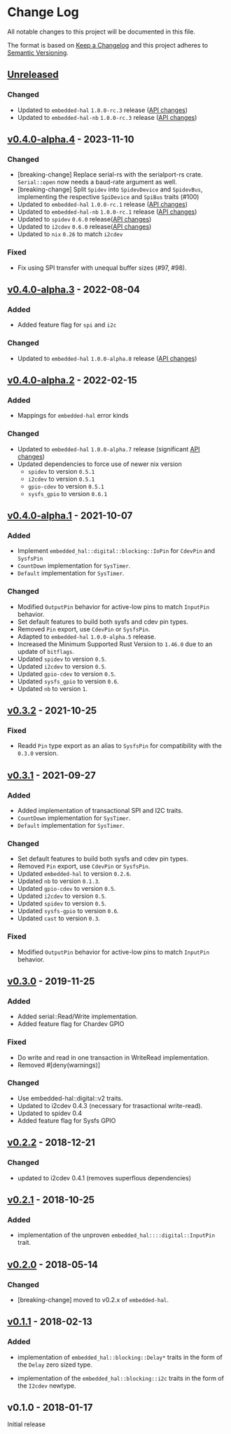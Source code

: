 # Change Log

All notable changes to this project will be documented in this file.

The format is based on [Keep a Changelog](http://keepachangelog.com/)
and this project adheres to [Semantic Versioning](http://semver.org/).

## [Unreleased]

### Changed
- Updated to `embedded-hal` `1.0.0-rc.3` release ([API changes](https://github.com/rust-embedded/embedded-hal/blob/master/embedded-hal/CHANGELOG.md#v100-rc3---2023-12-14))
- Updated to `embedded-hal-nb` `1.0.0-rc.3` release ([API changes](https://github.com/rust-embedded/embedded-hal/blob/master/embedded-hal-nb/CHANGELOG.md#v100-rc3---2023-12-14))

## [v0.4.0-alpha.4] - 2023-11-10

### Changed
- [breaking-change] Replace serial-rs with the serialport-rs crate. `Serial::open` now needs a baud-rate argument as well.
- [breaking-change] Split `Spidev` into `SpidevDevice` and `SpidevBus`, implementing the respective `SpiDevice` and `SpiBus` traits (#100)
- Updated to `embedded-hal` `1.0.0-rc.1` release ([API changes](https://github.com/rust-embedded/embedded-hal/blob/master/embedded-hal/CHANGELOG.md#v100-rc1---2023-08-15))
- Updated to `embedded-hal-nb` `1.0.0-rc.1` release ([API changes](https://github.com/rust-embedded/embedded-hal/blob/master/embedded-hal-nb/CHANGELOG.md#v100-rc1---2023-08-15))
- Updated to `spidev` `0.6.0` release([API changes](https://github.com/rust-embedded/rust-spidev/blob/master/CHANGELOG.md#060--2023-08-03))
- Updated to `i2cdev` `0.6.0` release([API changes](https://github.com/rust-embedded/rust-i2cdev/blob/master/CHANGELOG.md#v060---2023-08-03))
- Updated to `nix` `0.26` to match `i2cdev`

### Fixed
- Fix using SPI transfer with unequal buffer sizes (#97, #98).

## [v0.4.0-alpha.3] - 2022-08-04

### Added

- Added feature flag for `spi` and `i2c`

### Changed

- Updated to `embedded-hal` `1.0.0-alpha.8` release ([API changes](https://github.com/rust-embedded/embedded-hal/blob/master/CHANGELOG.md#v100-alpha8---2022-04-15))

## [v0.4.0-alpha.2] - 2022-02-15

### Added

- Mappings for `embedded-hal` error kinds
### Changed

- Updated to `embedded-hal` `1.0.0-alpha.7` release (significant [API changes](https://github.com/rust-embedded/embedded-hal/blob/master/CHANGELOG.md#v100-alpha7---2022-02-09))
- Updated dependencies to force use of newer nix version
  - `spidev` to version `0.5.1`
  - `i2cdev` to version `0.5.1`
  - `gpio-cdev` to version `0.5.1`
  - `sysfs_gpio` to version `0.6.1`

## [v0.4.0-alpha.1] - 2021-10-07

### Added

- Implement `embedded_hal::digital::blocking::IoPin` for `CdevPin` and `SysfsPin`
- `CountDown` implementation for `SysTimer`.
- `Default` implementation for `SysTimer`.

### Changed

- Modified `OutputPin` behavior for active-low pins to match `InputPin` behavior.
- Set default features to build both sysfs and cdev pin types.
- Removed `Pin` export, use `CdevPin` or `SysfsPin`.
- Adapted to `embedded-hal` `1.0.0-alpha.5` release.
- Increased the Minimum Supported Rust Version to `1.46.0` due to an update of `bitflags`.
- Updated `spidev` to version `0.5`.
- Updated `i2cdev` to version `0.5`.
- Updated `gpio-cdev` to version `0.5`.
- Updated `sysfs_gpio` to version `0.6`.
- Updated `nb` to version `1`.

## [v0.3.2] - 2021-10-25

### Fixed
- Readd `Pin` type export as an alias to `SysfsPin` for compatibility with the `0.3.0` version.

## [v0.3.1] - 2021-09-27
### Added

- Added implementation of transactional SPI and I2C traits.
- `CountDown` implementation for `SysTimer`.
- `Default` implementation for `SysTimer`.

### Changed

- Set default features to build both sysfs and cdev pin types.
- Removed `Pin` export, use `CdevPin` or `SysfsPin`.
- Updated `embedded-hal` to version `0.2.6`.
- Updated `nb` to version `0.1.3`.
- Updated `gpio-cdev` to version `0.5`.
- Updated `i2cdev` to version `0.5`.
- Updated `spidev` to version `0.5`.
- Updated `sysfs-gpio` to version `0.6`.
- Updated `cast` to version `0.3`.

### Fixed

- Modified `OutputPin` behavior for active-low pins to match `InputPin` behavior.

## [v0.3.0] - 2019-11-25

### Added

- Added serial::Read/Write implementation.
- Added feature flag for Chardev GPIO

### Fixed

- Do write and read in one transaction in WriteRead implementation.
- Removed #[deny(warnings)]

### Changed

- Use embedded-hal::digital::v2 traits.
- Updated to i2cdev 0.4.3 (necessary for trasactional write-read).
- Updated to spidev 0.4
- Added feature flag for Sysfs GPIO

## [v0.2.2] - 2018-12-21

### Changed

- updated to i2cdev 0.4.1 (removes superflous dependencies)

## [v0.2.1] - 2018-10-25

### Added

- implementation of the unproven `embedded_hal::::digital::InputPin` trait.

## [v0.2.0] - 2018-05-14

### Changed

- [breaking-change] moved to v0.2.x of `embedded-hal`.

## [v0.1.1] - 2018-02-13

### Added

- implementation of `embedded_hal::blocking::Delay*` traits in the form of the `Delay` zero sized
  type.

- implementation of the `embedded_hal::blocking::i2c` traits in the form of the `I2cdev` newtype.

## v0.1.0 - 2018-01-17

Initial release

[Unreleased]: https://github.com/rust-embedded/linux-embedded-hal/compare/v0.4.0-alpha.4...HEAD
[v0.4.0-alpha.4]: https://github.com/rust-embedded/linux-embedded-hal/compare/v0.4.0-alpha.3...v0.4.0-alpha.4
[v0.4.0-alpha.3]: https://github.com/rust-embedded/linux-embedded-hal/compare/v0.4.0-alpha.2...v0.4.0-alpha.3
[v0.4.0-alpha.2]: https://github.com/rust-embedded/linux-embedded-hal/compare/v0.4.0-alpha.1...v0.4.0-alpha.2
[v0.4.0-alpha.1]: https://github.com/rust-embedded/linux-embedded-hal/compare/v0.3.0...v0.4.0-alpha.1
[v0.3.2]: https://github.com/rust-embedded/linux-embedded-hal/compare/v0.3.1...v0.3.2
[v0.3.1]: https://github.com/rust-embedded/linux-embedded-hal/compare/v0.3.0...v0.3.1
[v0.3.0]: https://github.com/rust-embedded/linux-embedded-hal/compare/v0.2.2...v0.3.0
[v0.2.2]: https://github.com/rust-embedded/linux-embedded-hal/compare/v0.2.1...v0.2.2
[v0.2.1]: https://github.com/rust-embedded/linux-embedded-hal/compare/v0.2.0...v0.2.1
[v0.2.0]: https://github.com/rust-embedded/linux-embedded-hal/compare/v0.1.1...v0.2.0
[v0.1.1]: https://github.com/rust-embedded/linux-embedded-hal/compare/v0.1.0...v0.1.1
